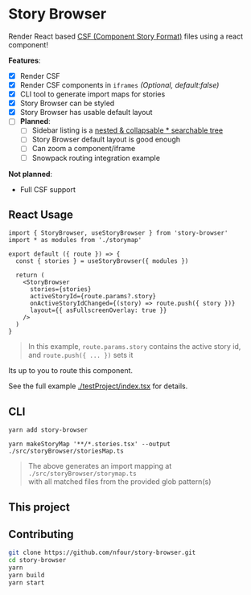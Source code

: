 # Story Browser

Render React based [CSF (Component Story Format)](https://storybook.js.org/docs/react/api/csf/) files using a react component!

**Features**:
- [x] Render CSF 
- [x] Render CSF components in `iframes` _(Optional, default:false)_
- [x] CLI tool to generate import maps for stories
- [x] Story Browser can be styled
- [x] Story Browser has usable default layout
- [ ] **Planned**:
  - [ ] Sidebar listing is a [nested & collapsable * searchable tree](https://github.com/diogofcunha/react-virtualized-tree)
  - [ ] Story Browser default layout is good enough
  - [ ] Can zoom a component/iframe
  - [ ] Snowpack routing integration example

**Not planned**:
- Full CSF support
  
## React Usage

```tsx
import { StoryBrowser, useStoryBrowser } from 'story-browser'
import * as modules from './storymap'

export default ({ route }) => {
  const { stories } = useStoryBrowser({ modules })

  return (
    <StoryBrowser
      stories={stories}
      activeStoryId={route.params?.story}
      onActiveStoryIdChanged={(story) => route.push({ story })}
      layout={{ asFullscreenOverlay: true }}
    />
  )
}
```

> In this example, `route.params.story` contains the active story id,    
> and `route.push({ ... })` sets it

Its up to you to route this component.

See the full example [./testProject/index.tsx](./testProject/index.tsx) for details.


## CLI

```
yarn add story-browser

yarn makeStoryMap '**/*.stories.tsx' --output ./src/storyBrowser/storiesMap.ts
```

> The above generates an import mapping at `./src/storyBrowser/storymap.ts`    
> with all matched files from the provided glob pattern(s)

## This project

## Contributing

```bash
git clone https://github.com/nfour/story-browser.git
cd story-browser
yarn
yarn build
yarn start
```